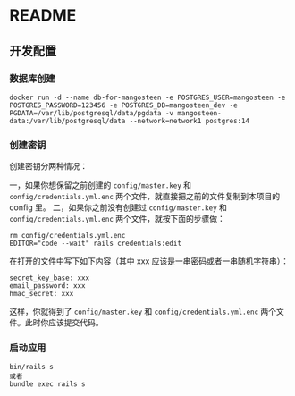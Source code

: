 # README

## 开发配置

### 数据库创建

```
docker run -d --name db-for-mangosteen -e POSTGRES_USER=mangosteen -e POSTGRES_PASSWORD=123456 -e POSTGRES_DB=mangosteen_dev -e PGDATA=/var/lib/postgresql/data/pgdata -v mangosteen-data:/var/lib/postgresql/data --network=network1 postgres:14
```

### 创建密钥

创建密钥分两种情况：

一，如果你想保留之前创建的 `config/master.key` 和 `config/credentials.yml.enc` 两个文件，就直接把之前的文件复制到本项目的 config 里。
二，如果你之前没有创建过 `config/master.key` 和 `config/credentials.yml.enc` 两个文件，就按下面的步骤做：

```
rm config/credentials.yml.enc
EDITOR="code --wait" rails credentials:edit
```

在打开的文件中写下如下内容（其中 xxx 应该是一串密码或者一串随机字符串）：

```
secret_key_base: xxx
email_password: xxx
hmac_secret: xxx
```

这样，你就得到了 `config/master.key` 和 `config/credentials.yml.enc` 两个文件。此时你应该提交代码。

### 启动应用

```
bin/rails s
或者
bundle exec rails s
```
